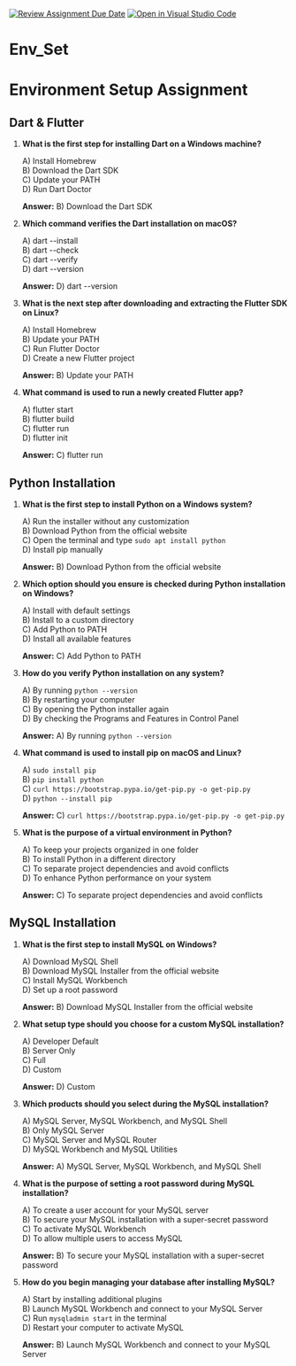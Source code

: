 [![Review Assignment Due Date](https://classroom.github.com/assets/deadline-readme-button-22041afd0340ce965d47ae6ef1cefeee28c7c493a6346c4f15d667ab976d596c.svg)](https://classroom.github.com/a/vnsr1XuU)
[![Open in Visual Studio Code](https://classroom.github.com/assets/open-in-vscode-2e0aaae1b6195c2367325f4f02e2d04e9abb55f0b24a779b69b11b9e10269abc.svg)](https://classroom.github.com/online_ide?assignment_repo_id=15656578&assignment_repo_type=AssignmentRepo)
# Env_Set

# Environment Setup Assignment

## Dart & Flutter

1. **What is the first step for installing Dart on a Windows machine?**

   A) Install Homebrew  
   B) Download the Dart SDK  
   C) Update your PATH  
   D) Run Dart Doctor  

   **Answer:** B) Download the Dart SDK

2. **Which command verifies the Dart installation on macOS?**

   A) dart --install  
   B) dart --check  
   C) dart --verify  
   D) dart --version  

   **Answer:** D) dart --version

3. **What is the next step after downloading and extracting the Flutter SDK on Linux?**

   A) Install Homebrew  
   B) Update your PATH  
   C) Run Flutter Doctor  
   D) Create a new Flutter project  

   **Answer:** B) Update your PATH

4. **What command is used to run a newly created Flutter app?**

   A) flutter start  
   B) flutter build  
   C) flutter run  
   D) flutter init  

   **Answer:** C) flutter run

## Python Installation

1. **What is the first step to install Python on a Windows system?**

   A) Run the installer without any customization  
   B) Download Python from the official website  
   C) Open the terminal and type `sudo apt install python`  
   D) Install pip manually  

   **Answer:** B) Download Python from the official website

2. **Which option should you ensure is checked during Python installation on Windows?**

   A) Install with default settings  
   B) Install to a custom directory  
   C) Add Python to PATH  
   D) Install all available features  

   **Answer:** C) Add Python to PATH

3. **How do you verify Python installation on any system?**

   A) By running `python --version`  
   B) By restarting your computer  
   C) By opening the Python installer again  
   D) By checking the Programs and Features in Control Panel  

   **Answer:** A) By running `python --version`

4. **What command is used to install pip on macOS and Linux?**

   A) `sudo install pip`  
   B) `pip install python`  
   C) `curl https://bootstrap.pypa.io/get-pip.py -o get-pip.py`  
   D) `python --install pip`  

   **Answer:** C) `curl https://bootstrap.pypa.io/get-pip.py -o get-pip.py`

5. **What is the purpose of a virtual environment in Python?**

   A) To keep your projects organized in one folder  
   B) To install Python in a different directory  
   C) To separate project dependencies and avoid conflicts  
   D) To enhance Python performance on your system  

   **Answer:** C) To separate project dependencies and avoid conflicts

## MySQL Installation

1. **What is the first step to install MySQL on Windows?**

   A) Download MySQL Shell  
   B) Download MySQL Installer from the official website  
   C) Install MySQL Workbench  
   D) Set up a root password  

   **Answer:** B) Download MySQL Installer from the official website

2. **What setup type should you choose for a custom MySQL installation?**

   A) Developer Default  
   B) Server Only  
   C) Full  
   D) Custom  

   **Answer:** D) Custom

3. **Which products should you select during the MySQL installation?**

   A) MySQL Server, MySQL Workbench, and MySQL Shell  
   B) Only MySQL Server  
   C) MySQL Server and MySQL Router  
   D) MySQL Workbench and MySQL Utilities  

   **Answer:** A) MySQL Server, MySQL Workbench, and MySQL Shell

4. **What is the purpose of setting a root password during MySQL installation?**

   A) To create a user account for your MySQL server  
   B) To secure your MySQL installation with a super-secret password  
   C) To activate MySQL Workbench  
   D) To allow multiple users to access MySQL  

   **Answer:** B) To secure your MySQL installation with a super-secret password

5. **How do you begin managing your database after installing MySQL?**

   A) Start by installing additional plugins  
   B) Launch MySQL Workbench and connect to your MySQL Server  
   C) Run `mysqladmin start` in the terminal  
   D) Restart your computer to activate MySQL  

   **Answer:** B) Launch MySQL Workbench and connect to your MySQL Server
